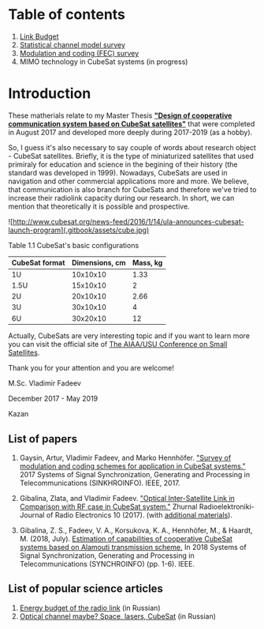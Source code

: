 # Table of contents

1. [Link Budget](https://nbviewer.jupyter.org/github/kirlf/cubesats/blob/master/LinkBudget/LB.ipynb)
2. [Statistical channel model survey](https://github.com/kirlf/cubesats/blob/master/statistical_model.md)
3. [Modulation and coding \(FEC\) survey](https://github.com/kirlf/cubesats/blob/master/fec.md)
4. MIMO technology in CubeSat systems (in progress)


# Introduction

These matherials relate to my Master Thesis [**"Design of cooperative communication system based on CubeSat satellites"**](http://opac.lbs-ilmenau.gbv.de/DB=1/PPN?PPN=898368146) that were completed in August 2017 and developed more deeply during 2017-2019 (as a hobby).

So, I guess it's also necessary to say couple of words about research object - CubeSat satellites. Briefly, it is the type of miniaturized satellites that used primiraly for education and science in the begining of their history \(the standard was developed in 1999\). Nowadays, CubeSats are used in navigation and other commercial applications more and more. We believe, that communication is also branch for CubeSats and therefore we've tried to increase their radiolink capacity during our research. In short, we can mention that theoretically it is possible and prospective.

![http://www.cubesat.org/news-feed/2016/1/14/ula-announces-cubesat-launch-program](.gitbook/assets/cube.jpg)

  
Table 1.1 CubeSat's basic configurations 

| CubeSat format | Dimensions, cm | Mass, kg |
| :--- | :--- | :--- |
| 1U | 10x10x10 | 1.33 |
| 1.5U | 15x10x10 | 2 |
| 2U | 20x10x10 | 2.66 |
| 3U | 30x10x10 | 4 |
| 6U | 30x20x10 | 12 |

Actually, CubeSats are very interesting topic and if you want to learn more you can visit the official site of [The AIAA/USU Conference on Small Satellites](https://digitalcommons.usu.edu/smallsat/).

Thank you for your attention and you are welcome!

M.Sc. Vladimir Fadeev

December 2017 - May  2019

Kazan

## List of papers

1. Gaysin, Artur, Vladimir Fadeev, and Marko Hennhöfer. ["Survey of modulation and coding schemes for application in CubeSat systems."](https://ieeexplore.ieee.org/abstract/document/7997514) 2017 Systems of Signal Synchronization, Generating and Processing in Telecommunications (SINKHROINFO). IEEE, 2017.
2. Gibalina, Zlata, and Vladimir Fadeev. ["Optical Inter-Satellite Link in Comparison with RF case in CubeSat system."](http://jre.cplire.ru/jre/oct17/6/text.pdf) Zhurnal Radioelektroniki-Journal of Radio Electronics 10 (2017). (with [additional materials](https://nbviewer.jupyter.org/github/kirlf/cubesats/blob/master/Optical-ISL-LB.ipynb)).
 
3. Gibalina, Z. S., Fadeev, V. A., Korsukova, K. A., Hennhöfer, M., & Haardt, M. (2018, July). [Estimation of capabilities of cooperative CubeSat systems based on Alamouti transmission scheme.](https://ieeexplore.ieee.org/document/8456940) In 2018 Systems of Signal Synchronization, Generating and Processing in Telecommunications (SYNCHROINFO) (pp. 1-6). IEEE.

## List of popular science articles

1. [Energy budget of the radio link](https://habr.com/ru/post/447728/) (in Russian)
2. [Optical channel maybe? Space, lasers, CubeSat](https://habr.com/ru/post/449146/) (in Russian)
